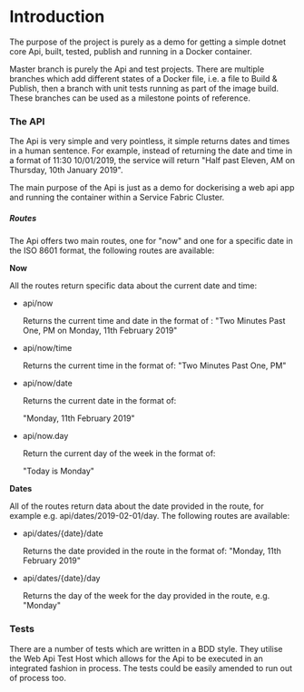 # Introduction

The purpose of the project is purely as a demo for getting a simple dotnet core Api, built, tested, publish and running in a Docker container.

Master branch is purely the Api and test projects. There are multiple branches which add different states of a Docker file, i.e. a file to Build & Publish, then a branch with unit tests running as part of the image build. These branches can be used as a milestone points of reference.



### The API

The Api is very simple and very pointless, it simple returns dates and times in a human sentence. For example, instead of returning the date and time in a format of 11:30 10/01/2019, the service will return "Half past Eleven, AM on  Thursday, 10th January 2019".

The main purpose of the Api is just as a demo for dockerising a web api app and running the container within a Service Fabric Cluster.



##### Routes

The Api offers two main routes, one for "now"  and one for a specific date in the ISO 8601 format, the following routes are available:

**Now**

All the routes return specific data about the current date and time:

- api/now

  Returns the current time and date in the format of : 
  "Two Minutes Past One, PM on Monday, 11th February 2019"

- api/now/time

  Returns the current time in the format of:
  "Two Minutes Past One, PM"

- api/now/date

  Returns the current date in the format of:

  "Monday, 11th February 2019"

- api/now.day

  Return the current day of the week in the format of:

  "Today is Monday"

**Dates**

All of the routes return data about the date provided in the route, for example e.g. api/dates/2019-02-01/day. The following routes are available:

- api/dates/{date}/date

  Returns the date provided in the route in the format of:
  "Monday, 11th February 2019"

- api/dates/{date}/day

  Returns the day of the week for the day provided in the route, e.g.
  "Monday"



### Tests

There are a number of tests which are written in a BDD style. They utilise the Web Api Test Host which allows for the Api to be executed in an integrated fashion in process. The tests could be easily amended to run out of process too.